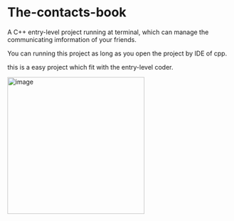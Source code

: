 # The-contacts-book
A C++ entry-level project running at terminal, which can manage the communicating imformation of your friends.

You can running this project as long as you open the project by IDE of cpp.

this is a easy project which fit with the entry-level coder.

<img width="308" alt="image" src="https://user-images.githubusercontent.com/95867770/151765144-7ae310d6-c668-4744-971f-b56f280583e4.png">

